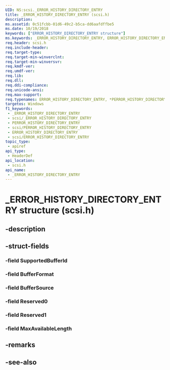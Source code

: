 ```yaml
---
UID: NS:scsi._ERROR_HISTORY_DIRECTORY_ENTRY
title: _ERROR_HISTORY_DIRECTORY_ENTRY (scsi.h)
description: 
ms.assetid: 0c51fcbb-01d6-49c2-b5ca-dd6aafdffbe5
ms.date: 10/19/2018
keywords: ["ERROR_HISTORY_DIRECTORY_ENTRY structure"]
ms.keywords: _ERROR_HISTORY_DIRECTORY_ENTRY, ERROR_HISTORY_DIRECTORY_ENTRY, *PERROR_HISTORY_DIRECTORY_ENTRY,
req.header: scsi.h
req.include-header: 
req.target-type: 
req.target-min-winverclnt: 
req.target-min-winversvr: 
req.kmdf-ver: 
req.umdf-ver: 
req.lib: 
req.dll: 
req.ddi-compliance: 
req.unicode-ansi: 
req.max-support: 
req.typenames: ERROR_HISTORY_DIRECTORY_ENTRY, *PERROR_HISTORY_DIRECTORY_ENTRY
targetos: Windows
f1_keywords:
 - _ERROR_HISTORY_DIRECTORY_ENTRY
 - scsi/_ERROR_HISTORY_DIRECTORY_ENTRY
 - PERROR_HISTORY_DIRECTORY_ENTRY
 - scsi/PERROR_HISTORY_DIRECTORY_ENTRY
 - ERROR_HISTORY_DIRECTORY_ENTRY
 - scsi/ERROR_HISTORY_DIRECTORY_ENTRY
topic_type:
 - apiref
api_type:
 - HeaderDef
api_location:
 - scsi.h
api_name:
 - _ERROR_HISTORY_DIRECTORY_ENTRY
---
```


# _ERROR_HISTORY_DIRECTORY_ENTRY structure (scsi.h)


## -description

## -struct-fields

### -field SupportedBufferId

### -field BufferFormat

### -field BufferSource

### -field Reserved0

### -field Reserved1

### -field MaxAvailableLength

## -remarks

## -see-also

